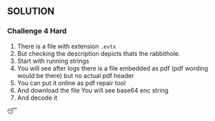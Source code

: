 ## SOLUTION
### **Challenge 4 Hard**

1. There is a file with extension `.evtx` 
2. But checking the description depicts thats the rabbithole.
3. Start with running strings
4. You will see after logs there is a file embedded as pdf (pdf wording would be there) but no actual pdf header
5. You can put it online as pdf repair tool
6. And download the file You will see base64 enc string 
7. And decode it

😴
